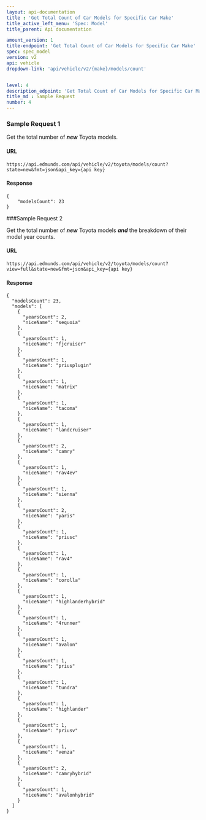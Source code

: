 ```yaml
---
layout: api-documentation
title : 'Get Total Count of Car Models for Specific Car Make'
title_active_left_menu: 'Spec: Model'
title_parent: Api documentation

amount_version: 1
title-endpoint: 'Get Total Count of Car Models for Specific Car Make'
spec: spec_model
version: v2
api: vehicle
dropdown-link: 'api/vehicle/v2/{make}/models/count'


level: 4
description_edpoint: 'Get Total Count of Car Models for Specific Car Make'
title_md : Sample Request
number: 4
---
```


### Sample Request 1

Get the total number of ***new*** Toyota models.

#### URL

	https://api.edmunds.com/api/vehicle/v2/toyota/models/count?state=new&fmt=json&api_key={api key}
	
#### Response

	{
		"modelsCount": 23
	}
	
###Sample Request 2

Get the total number of ***new*** Toyota models ***and*** the breakdown of their model year counts.

#### URL

	https://api.edmunds.com/api/vehicle/v2/toyota/models/count?view=full&state=new&fmt=json&api_key={api key}

#### Response

	{
	  "modelsCount": 23,
	  "models": [
	    {
	      "yearsCount": 2,
	      "niceName": "sequoia"
	    },
	    {
	      "yearsCount": 1,
	      "niceName": "fjcruiser"
	    },
	    {
	      "yearsCount": 1,
	      "niceName": "priusplugin"
	    },
	    {
	      "yearsCount": 1,
	      "niceName": "matrix"
	    },
	    {
	      "yearsCount": 1,
	      "niceName": "tacoma"
	    },
	    {
	      "yearsCount": 1,
	      "niceName": "landcruiser"
	    },
	    {
	      "yearsCount": 2,
	      "niceName": "camry"
	    },
	    {
	      "yearsCount": 1,
	      "niceName": "rav4ev"
	    },
	    {
	      "yearsCount": 1,
	      "niceName": "sienna"
	    },
	    {
	      "yearsCount": 2,
	      "niceName": "yaris"
	    },
	    {
	      "yearsCount": 1,
	      "niceName": "priusc"
	    },
	    {
	      "yearsCount": 1,
	      "niceName": "rav4"
	    },
	    {
	      "yearsCount": 1,
	      "niceName": "corolla"
	    },
	    {
	      "yearsCount": 1,
	      "niceName": "highlanderhybrid"
	    },
	    {
	      "yearsCount": 1,
	      "niceName": "4runner"
	    },
	    {
	      "yearsCount": 1,
	      "niceName": "avalon"
	    },
	    {
	      "yearsCount": 1,
	      "niceName": "prius"
	    },
	    {
	      "yearsCount": 1,
	      "niceName": "tundra"
	    },
	    {
	      "yearsCount": 1,
	      "niceName": "highlander"
	    },
	    {
	      "yearsCount": 1,
	      "niceName": "priusv"
	    },
	    {
	      "yearsCount": 1,
	      "niceName": "venza"
	    },
	    {
	      "yearsCount": 2,
	      "niceName": "camryhybrid"
	    },
	    {
	      "yearsCount": 1,
	      "niceName": "avalonhybrid"
	    }
	  ]
	}
